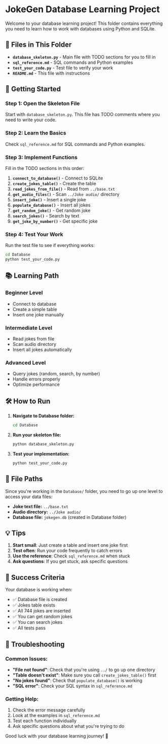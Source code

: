 # JokeGen Database Learning Project

Welcome to your database learning project! This folder contains everything you need to learn how to work with databases using Python and SQLite.

## 📁 Files in This Folder

- **`database_skeleton.py`** - Main file with TODO sections for you to fill in
- **`sql_reference.md`** - SQL commands and Python examples
- **`test_your_code.py`** - Test file to verify your work
- **`README.md`** - This file with instructions

## 🚀 Getting Started

### Step 1: Open the Skeleton File
Start with `database_skeleton.py`. This file has TODO comments where you need to write your code.

### Step 2: Learn the Basics
Check `sql_reference.md` for SQL commands and Python examples.

### Step 3: Implement Functions
Fill in the TODO sections in this order:

1. **`connect_to_database()`** - Connect to SQLite
2. **`create_jokes_table()`** - Create the table
3. **`read_jokes_from_file()`** - Read from `../base.txt`
4. **`get_audio_files()`** - Scan `../Joke audio/` directory
5. **`insert_joke()`** - Insert a single joke
6. **`populate_database()`** - Insert all jokes
7. **`get_random_joke()`** - Get random joke
8. **`search_jokes()`** - Search by text
9. **`get_joke_by_number()`** - Get specific joke

### Step 4: Test Your Work
Run the test file to see if everything works:
```bash
cd Database
python test_your_code.py
```

## 📚 Learning Path

### Beginner Level
- Connect to database
- Create a simple table
- Insert one joke manually

### Intermediate Level
- Read jokes from file
- Scan audio directory
- Insert all jokes automatically

### Advanced Level
- Query jokes (random, search, by number)
- Handle errors properly
- Optimize performance

## 🛠️ How to Run

1. **Navigate to Database folder:**
   ```bash
   cd Database
   ```

2. **Run your skeleton file:**
   ```bash
   python database_skeleton.py
   ```

3. **Test your implementation:**
   ```bash
   python test_your_code.py
   ```

## 📖 File Paths

Since you're working in the `Database/` folder, you need to go up one level to access your data files:

- **Joke text file:** `../base.txt`
- **Audio directory:** `../Joke audio/`
- **Database file:** `jokegen.db` (created in Database folder)

## 💡 Tips

1. **Start small**: Just create a table and insert one joke first
2. **Test often**: Run your code frequently to catch errors
3. **Use the reference**: Check `sql_reference.md` when stuck
4. **Ask questions**: If you get stuck, ask specific questions

## 🎯 Success Criteria

Your database is working when:
- ✅ Database file is created
- ✅ Jokes table exists
- ✅ All 744 jokes are inserted
- ✅ You can get random jokes
- ✅ You can search jokes
- ✅ All tests pass

## 🔧 Troubleshooting

### Common Issues:
- **"File not found"**: Check that you're using `../` to go up one directory
- **"Table doesn't exist"**: Make sure you call `create_jokes_table()` first
- **"No jokes found"**: Check that `populate_database()` is working
- **"SQL error"**: Check your SQL syntax in `sql_reference.md`

### Getting Help:
1. Check the error message carefully
2. Look at the examples in `sql_reference.md`
3. Test each function individually
4. Ask specific questions about what you're trying to do

Good luck with your database learning journey! 🎉 